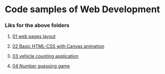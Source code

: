 # Code samples of Web Development

### Liks for the above folders 

1. [01 web pages layout](https://rambabu-patidar.github.io/webDev/01%20web%20pages%20layout/)

2. [02 Basic HTML-CSS with Canvas animation](https://rambabu-patidar.github.io/webDev/02%20Basic%20HTML-CSS%20with%20Canvas%20animation/)

3. [03 vehicle counting application](https://rambabu-patidar.github.io/webDev/03%20vehicle%20counting%20application/)

4. [04 Number guessing game](https://rambabu-patidar.github.io/webDev/04%20Number%20guessing%20game/)
